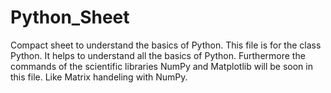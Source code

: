 # Python_Sheet
Compact sheet to understand the basics of Python.
This file is for the class Python. It helps to understand all the basics of Python.
Furthermore the commands of the scientific libraries NumPy and Matplotlib will be soon in this file.
Like Matrix handeling with NumPy.
